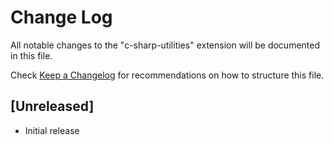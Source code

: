 # Change Log

All notable changes to the "c-sharp-utilities" extension will be documented in this file.

Check [Keep a Changelog](http://keepachangelog.com/) for recommendations on how to structure this file.

## [Unreleased]

- Initial release